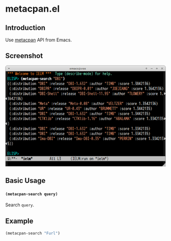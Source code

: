 # metacpan.el

## Introduction

Use [metacpan](https://metacpan.org/) API from Emacs.


## Screenshot

![metacpan](image/metacpan.png)


## Basic Usage

#### `(metacpan-search query)`

Search `query`.


## Example

```lisp
(metacpan-search "Furl")
```
